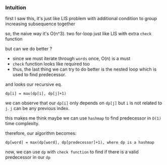 ### Intuition

first I saw this, it's just like LIS problem with additional condition to group increasing subsequence together

so, the naive way it's O(n^3). two for-loop just like LIS with extra `check` function

but can we do better ?

- since we must iterate through `words` once, O(n) is a must
- `check` function looks like required too
- thus, the last thing we can try to do better is the nested loop which is used to find predecessor.

and looks our recursive eq.
```
dp[i] = max(dp[i], dp[j]+1)
```
we can observe that our `dp[i]` only depends on `dp[j]` but `i` is not related to `j`. `j` can be any previous index.

this makes me think maybe we can use `hashmap` to find predecessor in `O(1)` time complexity.

therefore, our algorithm becomes:

```
dp[word] = max(dp[word], dp[predecessor]+1), where dp is a hashmap
```

now, we can use `dp` with `check function` to find if there is a valid predecessor in our `dp`
